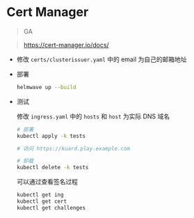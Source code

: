 # Cert Manager

> GA

> https://cert-manager.io/docs/

- 修改 `certs/clusterissuer.yaml` 中的 email 为自己的邮箱地址

- 部署

  ```sh
  helmwave up --build
  ```

- 测试

  修改 `ingress.yaml` 中的 `hosts` 和 `host` 为实际 DNS 域名

  ```sh
  # 部署
  kubectl apply -k tests

  # 访问 https://kuard.play.example.com

  # 卸载
  kubectl delete -k tests
  ```

  可以通过查看签名过程

  ```sh
  kubectl get ing
  kubectl get cert
  kubectl get challenges
  ```
